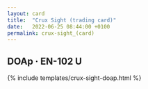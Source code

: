 ```yaml
---
layout: card
title:  "Crux Sight (trading card)"
date:   2022-06-25 08:44:00 +0100
permalink: crux-sight_(card)
---
```


## DOAp &middot; EN-102 U

{% include templates/crux-sight-doap.html %}